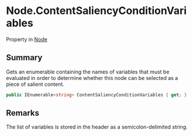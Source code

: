 # Node.ContentSaliencyConditionVariables

Property in [Node](/docs/api/csharp/yarn.node.md)

## Summary


Gets an enumerable containing the names of variables that must be
evaluated in order to determine whether this node can be selected as
a piece of salient content.


```csharp
public IEnumerable<string> ContentSaliencyConditionVariables { get; }
```

## Remarks


The list of variables is stored in the header as a
semicolon-delimited string.


